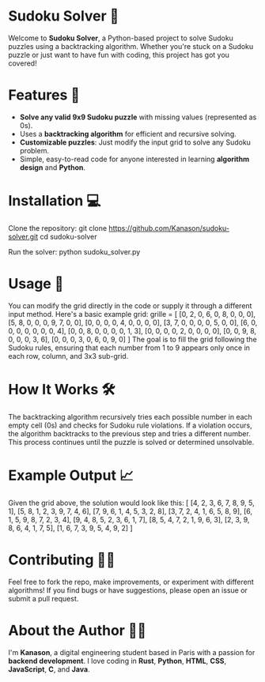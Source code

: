 # Sudoku Solver 🧩
Welcome to **Sudoku Solver**, a Python-based project to solve Sudoku puzzles using a backtracking algorithm. Whether you're stuck on a Sudoku puzzle or just want to have fun with coding, this project has got you covered!

# Features 🌟
- **Solve any valid 9x9 Sudoku puzzle** with missing values (represented as 0s).
- Uses a **backtracking algorithm** for efficient and recursive solving.
- **Customizable puzzles**: Just modify the input grid to solve any Sudoku problem.
- Simple, easy-to-read code for anyone interested in learning **algorithm design** and **Python**.

# Installation 💻
Clone the repository:
git clone https://github.com/Kanason/sudoku-solver.git
cd sudoku-solver

Run the solver:
python sudoku_solver.py

# Usage 🚀
You can modify the grid directly in the code or supply it through a different input method. Here's a basic example grid:
grille = [
    [0, 2, 0, 6, 0, 8, 0, 0, 0],
    [5, 8, 0, 0, 0, 9, 7, 0, 0],
    [0, 0, 0, 0, 4, 0, 0, 0, 0],
    [3, 7, 0, 0, 0, 0, 5, 0, 0],
    [6, 0, 0, 0, 0, 0, 0, 0, 4],
    [0, 0, 8, 0, 0, 0, 0, 1, 3],
    [0, 0, 0, 0, 2, 0, 0, 0, 0],
    [0, 0, 9, 8, 0, 0, 0, 3, 6],
    [0, 0, 0, 3, 0, 6, 0, 9, 0]
]
The goal is to fill the grid following the Sudoku rules, ensuring that each number from 1 to 9 appears only once in each row, column, and 3x3 sub-grid.

# How It Works 🛠️
The backtracking algorithm recursively tries each possible number in each empty cell (0s) and checks for Sudoku rule violations. If a violation occurs, the algorithm backtracks to the previous step and tries a different number. This process continues until the puzzle is solved or determined unsolvable.

# Example Output 📈
Given the grid above, the solution would look like this:
[
    [4, 2, 3, 6, 7, 8, 9, 5, 1],
    [5, 8, 1, 2, 3, 9, 7, 4, 6],
    [7, 9, 6, 1, 4, 5, 3, 2, 8],
    [3, 7, 2, 4, 1, 6, 5, 8, 9],
    [6, 1, 5, 9, 8, 7, 2, 3, 4],
    [9, 4, 8, 5, 2, 3, 6, 1, 7],
    [8, 5, 4, 7, 2, 1, 9, 6, 3],
    [2, 3, 9, 8, 6, 4, 1, 7, 5],
    [1, 6, 7, 3, 9, 5, 4, 9, 2]
]

# Contributing 🧑‍💻
Feel free to fork the repo, make improvements, or experiment with different algorithms! If you find bugs or have suggestions, please open an issue or submit a pull request.

# About the Author 👨‍💻
I'm **Kanason**, a digital engineering student based in Paris with a passion for **backend development**. I love coding in **Rust**, **Python**, **HTML**, **CSS**, **JavaScript**, **C**, and **Java**. 
